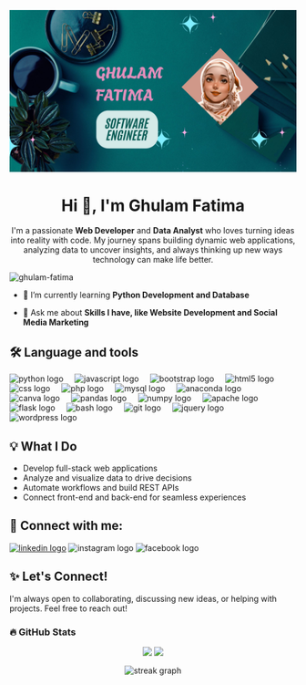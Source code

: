 ![logo](https://github.com/Gfatima43/Ghulam-Fatima/blob/main/Ghulam-Fatima.jpg)

<h1 align="center">Hi 👋, I'm Ghulam Fatima</h1>
<p align="center">I'm a passionate <b>Web Developer</b> and <b>Data Analyst</b> who loves turning ideas into reality with code. My journey spans building dynamic web applications, analyzing data to uncover insights, and always thinking up new ways technology can make life better.</p>

<p align="left"> <img src="https://komarev.com/ghpvc/?username=gfatima43&label=Profile%20views&color=0e75b6&style=flat" alt="ghulam-fatima" /> </p>

- 🌱 I’m currently learning **Python Development and Database**

- 💬 Ask me about **Skills I have, like Website Development and Social Media Marketing**


###

## 🛠 Language and tools

<div align="left">
  <img src="https://cdn.jsdelivr.net/gh/devicons/devicon/icons/python/python-original.svg" height="40" alt="python logo"  />
  <img width="12" />
  <img src="https://cdn.simpleicons.org/javascript/F7DF1E" height="40" alt="javascript logo"  />
  <img width="12" />
  <img src="https://cdn.jsdelivr.net/gh/devicons/devicon/icons/bootstrap/bootstrap-original.svg" height="40" alt="bootstrap logo"  />
  <img width="12" />
  <img src="https://cdn.simpleicons.org/html5/E34F26" height="40" alt="html5 logo"  />
  <img width="12" />
  <img src="https://cdn.jsdelivr.net/gh/devicons/devicon/icons/css3/css3-original.svg" height="40" alt="css logo"  />
  <img width="12" />
  <img src="https://cdn.simpleicons.org/php/777BB4" height="40" alt="php logo"  />
  <img width="12" />
  <img src="https://cdn.simpleicons.org/mysql/4479A1" height="40" alt="mysql logo"  />
  <img width="12" />
  <img src="https://cdn.jsdelivr.net/gh/devicons/devicon/icons/anaconda/anaconda-original.svg" height="40" alt="anaconda logo"  />
  <img width="12" />
  <img src="https://cdn.simpleicons.org/canva/00C4CC" height="40" alt="canva logo"  />
  <img width="12" />
  <img src="https://cdn.jsdelivr.net/gh/devicons/devicon/icons/pandas/pandas-original.svg" height="40" alt="pandas logo"  />
  <img width="12" />
  <img src="https://cdn.jsdelivr.net/gh/devicons/devicon/icons/numpy/numpy-original.svg" height="40" alt="numpy logo"  />
  <img width="12" />
  <img src="https://cdn.jsdelivr.net/gh/devicons/devicon/icons/apache/apache-original.svg" height="40" alt="apache logo"  />
  <img width="12" />
  <img src="https://cdn.jsdelivr.net/gh/devicons/devicon/icons/flask/flask-original.svg" height="40" alt="flask logo"  />
  <img width="12" />
  <img src="https://cdn.simpleicons.org/gnubash/4EAA25" height="40" alt="bash logo"  />
  <img width="12" />
  <img src="https://cdn.simpleicons.org/git/F05032" height="40" alt="git logo"  />
  <img width="12" />
  <img src="https://cdn.simpleicons.org/jquery/0769AD" height="40" alt="jquery logo"  />
  <img width="12" />
  <img src="https://cdn.simpleicons.org/wordpress/21759B" height="40" alt="wordpress logo"  />
</div>

## 💡 What I Do

- Develop full-stack web applications
- Analyze and visualize data to drive decisions
- Automate workflows and build REST APIs
- Connect front-end and back-end for seamless experiences

###

## 🔗 Connect with me:
<div align="left">
  <a href="https://www.linkedin.com/in/ghulam-fatima-avesi-50ba552b9/" target="_blank"><img src="https://raw.githubusercontent.com/maurodesouza/profile-readme-generator/master/src/assets/icons/social/linkedin/default.svg" width="45" height="30" alt="linkedin logo"/></a>
  <img src="https://raw.githubusercontent.com/maurodesouza/profile-readme-generator/master/src/assets/icons/social/instagram/default.svg" width="45" height="30" alt="instagram logo"  />
  <img src="https://raw.githubusercontent.com/maurodesouza/profile-readme-generator/master/src/assets/icons/social/facebook/default.svg" width="45" height="30" alt="facebook logo"  />
</div>

###

## ✨ Let's Connect!

I'm always open to collaborating, discussing new ideas, or helping with projects. Feel free to reach out!

###

<h3 align="left">🔥 GitHub Stats </h3>
<p align="center"> 
  <img src="https://github-readme-stats.vercel.app/api?username=gfatima43&show_icons=true&theme=codeSTACKr&hide_border=true&rank_icon=github" height="180px"/> 
  <img src="https://github-readme-stats.vercel.app/api/top-langs/?username=gfatima43&layout=compact&theme=codeSTACKr&hide_border=true" height="180px"/>
</p>
<div align="center">
  <img src="https://streak-stats.demolab.com?user=gfatima43&locale=en&mode=daily&theme=dark&hide_border=false&border_radius=5&order=3" height="220" alt="streak graph"  />
</div>
